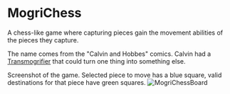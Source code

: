 # MogriChess

A chess-like game where capturing pieces gain the movement abilities of the pieces they capture.

The name comes from the "Calvin and Hobbes" comics. Calvin had a [Transmogrifier](https://calvinandhobbes.fandom.com/wiki/Transmogrifier) that could turn one thing into something else.

Screenshot of the game. Selected piece to move has a blue square, valid destinations for that piece have green squares.
![MogriChessBoard](https://mogrichess.com/wp-content/uploads/2021/12/MogriChessBoard-1.png)
